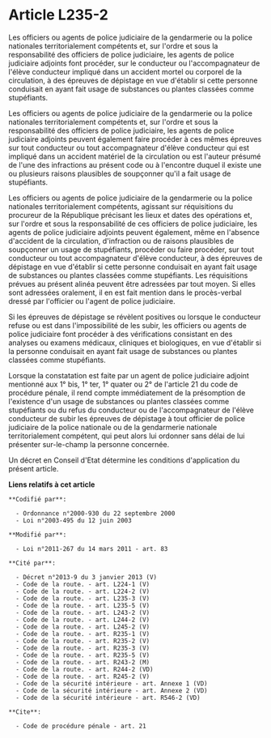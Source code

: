 # Article L235-2

Les officiers ou agents de police judiciaire de la gendarmerie ou la police nationales territorialement compétents et, sur
l'ordre et sous la responsabilité des officiers de police judiciaire, les agents de police judiciaire adjoints font procéder,
sur le conducteur ou l'accompagnateur de l'élève conducteur impliqué dans un accident mortel ou corporel de la circulation, à
des épreuves de dépistage en vue d'établir si cette personne conduisait en ayant fait usage de substances ou plantes classées
comme stupéfiants.

Les officiers ou agents de police judiciaire de la gendarmerie ou la police nationales territorialement compétents et, sur
l'ordre et sous la responsabilité des officiers de police judiciaire, les agents de police judiciaire adjoints peuvent
également faire procéder à ces mêmes épreuves sur tout conducteur ou tout accompagnateur d'élève conducteur qui est impliqué
dans un accident matériel de la circulation ou est l'auteur présumé de l'une des infractions au présent code ou à l'encontre
duquel il existe une ou plusieurs raisons plausibles de soupçonner qu'il a fait usage de stupéfiants.

Les officiers ou agents de police judiciaire de la gendarmerie ou la police nationales territorialement compétents, agissant
sur réquisitions du procureur de la République précisant les lieux et dates des opérations et, sur l'ordre et sous la
responsabilité de ces officiers de police judiciaire, les agents de police judiciaire adjoints peuvent également, même en
l'absence d'accident de la circulation, d'infraction ou de raisons plausibles de soupçonner un usage de stupéfiants, procéder
ou faire procéder, sur tout conducteur ou tout accompagnateur d'élève conducteur, à des épreuves de dépistage en vue
d'établir si cette personne conduisait en ayant fait usage de substances ou plantes classées comme stupéfiants. Les
réquisitions prévues au présent alinéa peuvent être adressées par tout moyen. Si elles sont adressées oralement, il en est
fait mention dans le procès-verbal dressé par l'officier ou l'agent de police judiciaire.

Si les épreuves de dépistage se révèlent positives ou lorsque le conducteur refuse ou est dans l'impossibilité de les subir,
les officiers ou agents de police judiciaire font procéder à des vérifications consistant en des analyses ou examens
médicaux, cliniques et biologiques, en vue d'établir si la personne conduisait en ayant fait usage de substances ou plantes
classées comme stupéfiants.

Lorsque la constatation est faite par un agent de police judiciaire adjoint mentionné aux 1° bis, 1° ter, 1° quater ou 2° de
l'article 21 du code de procédure pénale, il rend compte immédiatement de la présomption de l'existence d'un usage de
substances ou plantes classées comme stupéfiants ou du refus du conducteur ou de l'accompagnateur de l'élève conducteur de
subir les épreuves de dépistage à tout officier de police judiciaire de la police nationale ou de la gendarmerie nationale
territorialement compétent, qui peut alors lui ordonner sans délai de lui présenter sur-le-champ la personne concernée. 

Un décret en Conseil d'Etat détermine les conditions d'application du présent article.

**Liens relatifs à cet article**

	**Codifié par**:

	  - Ordonnance n°2000-930 du 22 septembre 2000
	  - Loi n°2003-495 du 12 juin 2003

	**Modifié par**:

	  - Loi n°2011-267 du 14 mars 2011 - art. 83

	**Cité par**:

	  - Décret n°2013-9 du 3 janvier 2013 (V)
	  - Code de la route. - art. L224-1 (V)
	  - Code de la route. - art. L224-2 (V)
	  - Code de la route. - art. L235-3 (V)
	  - Code de la route. - art. L235-5 (V)
	  - Code de la route. - art. L243-2 (V)
	  - Code de la route. - art. L244-2 (V)
	  - Code de la route. - art. L245-2 (V)
	  - Code de la route. - art. R235-1 (V)
	  - Code de la route. - art. R235-2 (V)
	  - Code de la route. - art. R235-3 (V)
	  - Code de la route. - art. R235-5 (V)
	  - Code de la route. - art. R243-2 (M)
	  - Code de la route. - art. R244-2 (VD)
	  - Code de la route. - art. R245-2 (V)
	  - Code de la sécurité intérieure - art. Annexe 1 (VD)
	  - Code de la sécurité intérieure - art. Annexe 2 (VD)
	  - Code de la sécurité intérieure - art. R546-2 (VD)

	**Cite**:

	  - Code de procédure pénale - art. 21
